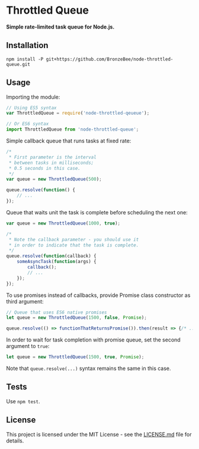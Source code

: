# Throttled Queue

**Simple rate-limited task queue for Node.js.**
## Installation

```
npm install -P git+https://github.com/BronzeBee/node-throttled-queue.git
```
## Usage
Importing the module:
```javascript
// Using ES5 syntax
var ThrottledQueue = require('node-throttled-qeueue');

// Or ES6 syntax
import ThrottledQueue from 'node-throttled-queue';
```
Simple callback queue that runs tasks at fixed rate:
```javascript
/*
 * First parameter is the interval 
 * between tasks in milliseconds;
 * 0.5 seconds in this case.
 */
var queue = new ThrottledQueue(500);

queue.resolve(function() {
    // ...
});
```
Queue that waits unit the task is complete before scheduling the next one:
```javascript
var queue = new ThrottledQueue(1000, true);

/*
 * Note the callback parameter - you should use it
 * in order to indicate that the task is complete.
 */
queue.resolve(function(callback) {
    someAsyncTask(function(args) {
        callback();
        // ...
    });
});
```
To use promises instead of callbacks, provide Promise class constructor as third argument:
```javascript
// Queue that uses ES6 native promises
let queue = new ThrottledQueue(1500, false, Promise);

queue.resolve(() => functionThatReturnsPromise()).then(result => {/* ... */});
```
In order to wait for task completion with promise queue, set the second argument to `true`:
```javascript
let queue = new ThrottledQueue(1500, true, Promise);
```
Note that `queue.resolve(...)` syntax remains the same in this case.

## Tests

Use `npm test`.

## License

This project is licensed under the MIT License - see the [LICENSE.md](LICENSE.md) file for details.

